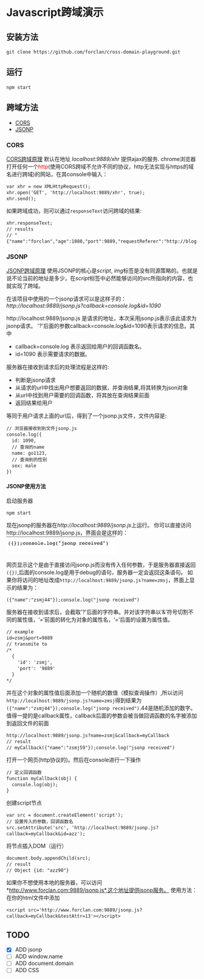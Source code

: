 # Javascript跨域演示

## 安装方法
```
git clone https://github.com/forclan/cross-domain-playground.git
```

## 运行
```
npm start
```

## 跨域方法
* [CORS](#CORS)
* [JSONP](#JSONP)

### <span id="CORS">CORS</span>

[CORS跨域原理](https://developer.mozilla.org/zh-CN/docs/Web/HTTP/Access_control_CORS)
默认在地址 *localhost:9889/xhr* 提供ajax的服务.
chrome浏览器打开任何一个<font color=red>http</font>(使用CORS跨域不允许不同的协议，http无法实现与https的域名进行跨域)的网站，在其console中输入：
```
var xhr = new XMLHttpRequest();
xhr.open('GET', 'http://localhost:9889/xhr', true);
xhr.send();
```
如果跨域成功，则可以通过`responseText`访问跨域的结果:
```
xhr.responseText;
// results
// "{"name":"forclan","age":1080,"port":9889,"requestReferer":"http://blog.csdn.net/fdipzone/article/details/46390573"}"
```

### <span id="JSONP">JSONP</span>

[JSONP跨域原理](http://stackoverflow.com/questions/2067472/what-is-jsonp-all-about)
使用JSONP的核心是*script*, *img*标签是没有同源策略的。也就是说不论当前的地址是多少，在*script*标签中必然能够访问的src所指向的内容，也就实现了跨域。

在该项目中使用的一个jsonp请求可以是这样子的：
*http://localhost:9889/jsonp.js?callback=console.log&id=1090*

http://localhost:9889/jsonp.js 是请求的地址，本次采用jsonp.js表示该此请求为jsonp请求。
'?'后面的参数callback=console.log&id=1090表示请求的信息。其中
- callback=console.log 表示返回给用户的回调函数名。
- id=1090 表示需要请求的数据。

服务器在接收到请求后的处理流程是这样的:
- 判断是jsonp请求
- 从请求的url中找出用户想要返回的数据，并查询结果,将其转换为json对象
- 从url中找到用户需要的回调函数，将其放在查询结果前面
- 返回结果给用户

等同于用户请求上面的url后，得到了一个jsonp.js文件，文件内容是:
```
// 浏览器接收到到文件jsonp.js
console.log({
  id: 1090,
  // 查询的name
  name: go1123,
  // 查询到的性别
  sex: male
})
```

#### JSONP使用方法
启动服务器
```
npm start
```
现在jsonp的服务器在*http://localhost:9889/jsonp.js*上运行。
你可以直接访问http://localhost:9889/jsonp.js，界面会是这样的：
![jsonp](/images/jsonp.js-capture.png)

网页显示这个是由于直接访问jsonp.js而没有传入任何参数，于是服务器直接返回`({})`,后面的console.log是用于debug的语句，服务器一定会返回这条语句。
如果你将访问的地址改成`http://localhost:9889/jsonp.js?name=zmsj`，界面上显示的结果为：
```
({"name":"zsmj44"});console.log("jsonp received")
```
服务器在接收到请求后，会截取'?'后面的字符串。并对该字符串以‘&’符号切割不同的属性值，‘=’前面的转化为对象的属性名，‘=’后面的设置为属性值。
```
// example
id=zsmj&port=9889
// transmite to 
/*
  {
    'id': 'zsmj',
    'port': '9889'
  }
*/
```
并在这个对象的属性值后面添加一个随机的数值（模拟查询操作）,所以访问`http://localhost:9889/jsonp.js?name=zmsj`得到结果为`({"name":"zsmj44"});console.log("jsonp received")`.44是随机添加的数字。
值得一提的是callback属性，callback后面的参数会被当做回调函数的名字被添加到返回文件的前面
```
http://localhost:9889/jsonp.js?name=zsmj&callback=myCallback
// result
// myCallback({"name":"zsmj59"});console.log("jsonp received")
```
打开一个网页(http协议的)。然后在console进行一下操作
```
// 定义回调函数
function myCallback(obj) {
  console.log(obj);
}
```
创建script节点
```
var src = document.createElement('script');
// 设置传入的参数，回调函数名
src.setAttribute('src', 'http://localhost:9889/jsonp.js?callback=myCallback&id=azz');
```
将节点插入DOM（运行）
```
document.body.appendChild(src);
// result
// Object {id: "azz90"}
```

如果你不想使用本地的服务器，可以访问*http://www.forclan.com:9889/jsonp.js*,这个地址提供jsonp服务。
使用方法：在你的html文件中添加
```
<script src='http://www.forclan.com:9889/jsonp.js?callback=myCallback&testAttr=13'></script>
```
## TODO
- [x] ADD jsonp
- [ ] ADD window.name
- [ ] ADD document.domain
- [ ] ADD CSS
